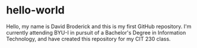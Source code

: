 # hello-world

Hello, my name is David Broderick and this is my first GitHub repository.
I'm currently attending BYU-I in pursuit of a Bachelor's Degree in Information Technology, and have created this repository for my CIT 230 class.
